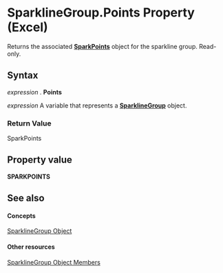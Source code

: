 
# SparklineGroup.Points Property (Excel)

Returns the associated  **[SparkPoints](382bf292-7824-179f-e254-1b72dfb557b2.md)** object for the sparkline group. Read-only.


## Syntax

 _expression_ . **Points**

 _expression_ A variable that represents a **[SparklineGroup](cc694d97-a3d3-3473-2e37-0ede67b97680.md)** object.


### Return Value

SparkPoints


## Property value

 **SPARKPOINTS**


## See also


#### Concepts


[SparklineGroup Object](cc694d97-a3d3-3473-2e37-0ede67b97680.md)
#### Other resources


[SparklineGroup Object Members](dad308ee-d69b-748d-d0c8-ad63c643808f.md)
